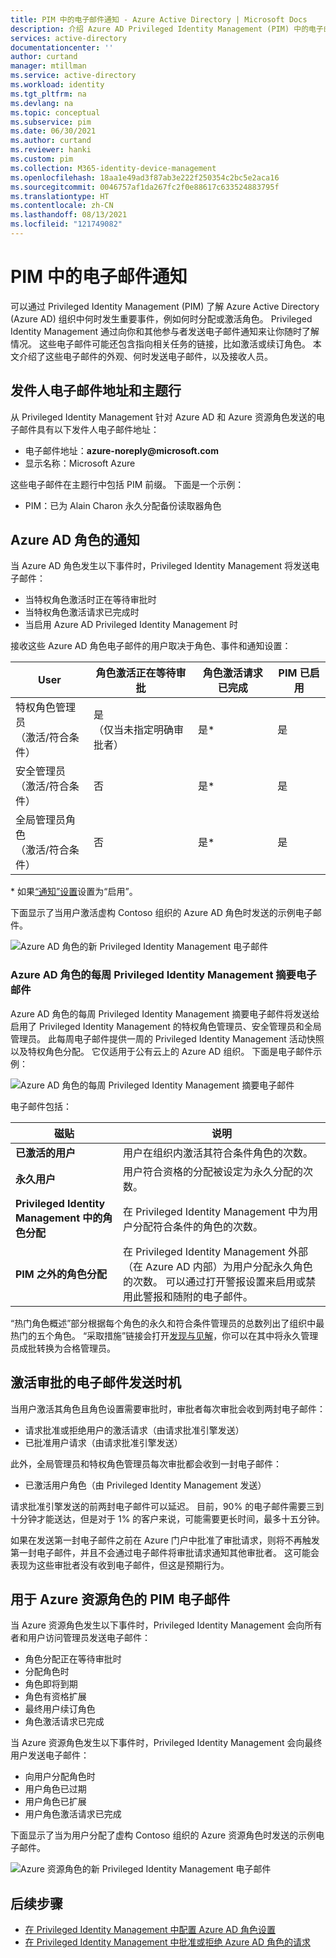 ```yaml
---
title: PIM 中的电子邮件通知 - Azure Active Directory | Microsoft Docs
description: 介绍 Azure AD Privileged Identity Management (PIM) 中的电子邮件通知。
services: active-directory
documentationcenter: ''
author: curtand
manager: mtillman
ms.service: active-directory
ms.workload: identity
ms.tgt_pltfrm: na
ms.devlang: na
ms.topic: conceptual
ms.subservice: pim
ms.date: 06/30/2021
ms.author: curtand
ms.reviewer: hanki
ms.custom: pim
ms.collection: M365-identity-device-management
ms.openlocfilehash: 18aa1e49ad3f87ab3e222f250354c2bc5e2aca16
ms.sourcegitcommit: 0046757af1da267fc2f0e88617c633524883795f
ms.translationtype: HT
ms.contentlocale: zh-CN
ms.lasthandoff: 08/13/2021
ms.locfileid: "121749082"
---
```

# <a name="email-notifications-in-pim"></a>PIM 中的电子邮件通知

可以通过 Privileged Identity Management (PIM) 了解 Azure Active Directory (Azure AD) 组织中何时发生重要事件，例如何时分配或激活角色。 Privileged Identity Management 通过向你和其他参与者发送电子邮件通知来让你随时了解情况。 这些电子邮件可能还包含指向相关任务的链接，比如激活或续订角色。 本文介绍了这些电子邮件的外观、何时发送电子邮件，以及接收人员。

## <a name="sender-email-address-and-subject-line"></a>发件人电子邮件地址和主题行

从 Privileged Identity Management 针对 Azure AD 和 Azure 资源角色发送的电子邮件具有以下发件人电子邮件地址：

- 电子邮件地址：**azure-noreply\@microsoft.com**
- 显示名称：Microsoft Azure

这些电子邮件在主题行中包括 PIM 前缀。 下面是一个示例：

- PIM：已为 Alain Charon 永久分配备份读取器角色

## <a name="notifications-for-azure-ad-roles"></a>Azure AD 角色的通知

当 Azure AD 角色发生以下事件时，Privileged Identity Management 将发送电子邮件：

- 当特权角色激活时正在等待审批时
- 当特权角色激活请求已完成时
- 当启用 Azure AD Privileged Identity Management 时

接收这些 Azure AD 角色电子邮件的用户取决于角色、事件和通知设置：

| User | 角色激活正在等待审批 | 角色激活请求已完成 | PIM 已启用 |
| --- | --- | --- | --- |
| 特权角色管理员</br>（激活/符合条件） | 是</br>（仅当未指定明确审批者） | 是* | 是 |
| 安全管理员</br>（激活/符合条件） | 否 | 是* | 是 |
| 全局管理员角色</br>（激活/符合条件） | 否 | 是* | 是 |

\* 如果[“通知”设置](pim-how-to-change-default-settings.md)设置为“启用”。

下面显示了当用户激活虚构 Contoso 组织的 Azure AD 角色时发送的示例电子邮件。

![Azure AD 角色的新 Privileged Identity Management 电子邮件](./media/pim-email-notifications/email-directory-new.png)

### <a name="weekly-privileged-identity-management-digest-email-for-azure-ad-roles"></a>Azure AD 角色的每周 Privileged Identity Management 摘要电子邮件

Azure AD 角色的每周 Privileged Identity Management 摘要电子邮件将发送给启用了 Privileged Identity Management 的特权角色管理员、安全管理员和全局管理员。 此每周电子邮件提供一周的 Privileged Identity Management 活动快照以及特权角色分配。 它仅适用于公有云上的 Azure AD 组织。 下面是电子邮件示例：

![Azure AD 角色的每周 Privileged Identity Management 摘要电子邮件](./media/pim-email-notifications/email-directory-weekly.png)

电子邮件包括：

| 磁贴 | 说明 |
| --- | --- |
| **已激活的用户** | 用户在组织内激活其符合条件角色的次数。 |
| **永久用户** | 用户符合资格的分配被设定为永久分配的次数。 |
| **Privileged Identity Management 中的角色分配** | 在 Privileged Identity Management 中为用户分配符合条件的角色的次数。 |
| **PIM 之外的角色分配** | 在 Privileged Identity Management 外部（在 Azure AD 内部）为用户分配永久角色的次数。 可以通过打开警报设置来启用或禁用此警报和随附的电子邮件。 |

“热门角色概述”部分根据每个角色的永久和符合条件管理员的总数列出了组织中最热门的五个角色。 “采取措施”链接会打开[发现与见解](pim-security-wizard.md)，你可以在其中将永久管理员成批转换为合格管理员。

## <a name="email-timing-for-activation-approvals"></a>激活审批的电子邮件发送时机

当用户激活其角色且角色设置需要审批时，审批者每次审批会收到两封电子邮件：

- 请求批准或拒绝用户的激活请求（由请求批准引擎发送）
- 已批准用户请求（由请求批准引擎发送）

此外，全局管理员和特权角色管理员每次审批都会收到一封电子邮件：

- 已激活用户角色（由 Privileged Identity Management 发送）

请求批准引擎发送的前两封电子邮件可以延迟。 目前，90% 的电子邮件需要三到十分钟才能送达，但是对于 1% 的客户来说，可能需要更长时间，最多十五分钟。

如果在发送第一封电子邮件之前在 Azure 门户中批准了审批请求，则将不再触发第一封电子邮件，并且不会通过电子邮件将审批请求通知其他审批者。 这可能会表现为这些审批者没有收到电子邮件，但这是预期行为。

## <a name="pim-emails-for-azure-resource-roles"></a>用于 Azure 资源角色的 PIM 电子邮件

当 Azure 资源角色发生以下事件时，Privileged Identity Management 会向所有者和用户访问管理员发送电子邮件：

- 角色分配正在等待审批时
- 分配角色时
- 角色即将到期
- 角色有资格扩展
- 最终用户续订角色
- 角色激活请求已完成

当 Azure 资源角色发生以下事件时，Privileged Identity Management 会向最终用户发送电子邮件：

- 向用户分配角色时
- 用户角色已过期
- 用户角色已扩展
- 用户角色激活请求已完成

下面显示了当为用户分配了虚构 Contoso 组织的 Azure 资源角色时发送的示例电子邮件。

![Azure 资源角色的新 Privileged Identity Management 电子邮件](./media/pim-email-notifications/email-resources-new.png)

## <a name="next-steps"></a>后续步骤

- [在 Privileged Identity Management 中配置 Azure AD 角色设置](pim-how-to-change-default-settings.md)
- [在 Privileged Identity Management 中批准或拒绝 Azure AD 角色的请求](azure-ad-pim-approval-workflow.md)

